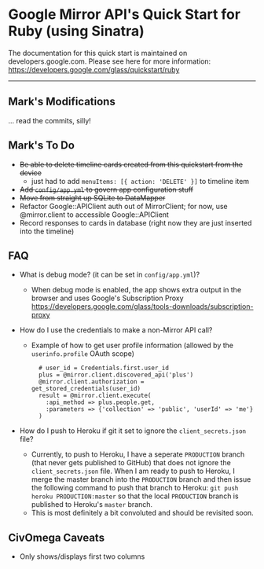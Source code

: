 Google Mirror API's Quick Start for Ruby (using Sinatra)
====

The documentation for this quick start is maintained on developers.google.com.
Please see here for more information:
https://developers.google.com/glass/quickstart/ruby

___________


Mark's Modifications
---
... read the commits, silly!

Mark's To Do
---
- ~~Be able to delete timeline cards created from this quickstart from the device~~
  - just had to add `menuItems: [{ action: 'DELETE' }]` to timeline item
- ~~Add `config/app.yml` to govern app configuration stuff~~
- ~~Move from straight up SQLite to DataMapper~~
- Refactor Google::APIClient auth out of MirrorClient; for now, use @mirror.client to accessible Google::APIClient
- Record responses to cards in database (right now they are just inserted into the timeline)

FAQ
---
- What is debug mode? (it can be set in `config/app.yml`)?
  -  When debug mode is enabled, the app shows extra output in the browser and uses Google's Subscription Proxy https://developers.google.com/glass/tools-downloads/subscription-proxy

- How do I use the credentials to make a non-Mirror API call?
  - Example of how to get user profile information (allowed by the `userinfo.profile` OAuth scope)
  
    ````
      # user_id = Credentials.first.user_id
      plus = @mirror.client.discovered_api('plus')
      @mirror.client.authorization = get_stored_credentials(user_id)
      result = @mirror.client.execute(
        :api_method => plus.people.get,
        :parameters => {'collection' => 'public', 'userId' => 'me'}
      )

- How do I push to Heroku if git it set to ignore the `client_secrets.json` file?
  - Currently, to push to Heroku, I have a seperate `PRODUCTION` branch (that never gets published to GitHub) that does not ignore the `client_secrets.json` file. When I am ready to push to Heroku, I merge the master branch into the `PRODUCTION` branch and then issue the following command to push that branch to Heroku: `git push heroku PRODUCTION:master` so that the local `PRODUCTION` branch is published to Heroku's `master` branch.
  - This is most definitely a bit convoluted and should be revisited soon.

CivOmega Caveats
---
- Only shows/displays first two columns
